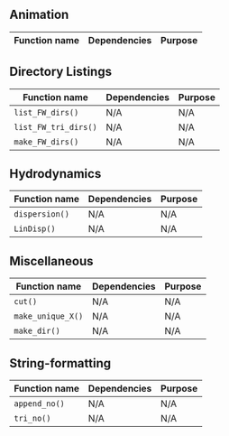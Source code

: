 ## Animation
| **Function name** | **Dependencies** | **Purpose**  |
| ----------------- | ---------------- | ------------ |

## Directory Listings
| **Function name**   | **Dependencies** | **Purpose**  |
| ------------------- | ---------------- | ------------ |
| `list_FW_dirs()`    | N/A              | N/A          |
| `list_FW_tri_dirs()`| N/A              | N/A          |
| `make_FW_dirs()`    | N/A              | N/A          |

## Hydrodynamics
| **Function name**   | **Dependencies** | **Purpose**  |
| ------------------- | ---------------- | ------------ |
| `dispersion()`      | N/A              | N/A          |
| `LinDisp()`         | N/A              | N/A          |

## Miscellaneous
| **Function name**   | **Dependencies** | **Purpose**  |
| ------------------- | ---------------- | ------------ |
| `cut()`             | N/A              | N/A          |
| `make_unique_X()`   | N/A              | N/A          |
| `make_dir()`        | N/A              | N/A          |

## String-formatting
| **Function name**   | **Dependencies** | **Purpose**  |
| ------------------- | ---------------- | ------------ |
| `append_no()`       | N/A              | N/A          |
| `tri_no()`          | N/A              | N/A          |

